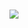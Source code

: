<h1><h1>
<p><p>

<div align="right">
  <img src="https://github-readme-stats.vercel.app/api/top-langs/?username=erickneri12&layout=compact&langs_count=7&theme=ayu-mirage"/>
</div>
